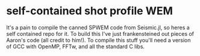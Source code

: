 # self-contained shot profile WEM

It's a pain to compile the canned SPWEM code from Seismic.jl, so heres 
a self contained repo for it. To build this I've just frankensteined 
out pieces of Aaron's code (all credit to him!). To compile this stuff
you'll need a version of GCC with OpenMP, FFTw, and all the standard
C libs.
